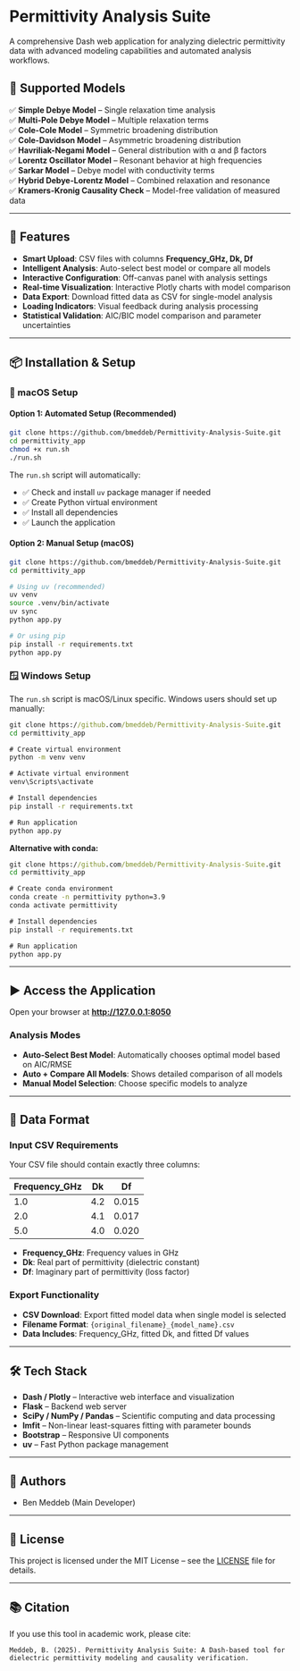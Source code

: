 # Permittivity Analysis Suite

A comprehensive Dash web application for analyzing dielectric permittivity data with advanced modeling capabilities and automated analysis workflows.

## 🎯 Supported Models

✅ **Simple Debye Model** – Single relaxation time analysis  
✅ **Multi-Pole Debye Model** – Multiple relaxation terms  
✅ **Cole-Cole Model** – Symmetric broadening distribution  
✅ **Cole-Davidson Model** – Asymmetric broadening distribution  
✅ **Havriliak-Negami Model** – General distribution with α and β factors  
✅ **Lorentz Oscillator Model** – Resonant behavior at high frequencies  
✅ **Sarkar Model** – Debye model with conductivity terms  
✅ **Hybrid Debye-Lorentz Model** – Combined relaxation and resonance  
✅ **Kramers-Kronig Causality Check** – Model-free validation of measured data  

---

## 🚀 Features
- **Smart Upload**: CSV files with columns **Frequency_GHz, Dk, Df**
- **Intelligent Analysis**: Auto-select best model or compare all models
- **Interactive Configuration**: Off-canvas panel with analysis settings
- **Real-time Visualization**: Interactive Plotly charts with model comparison
- **Data Export**: Download fitted data as CSV for single-model analysis
- **Loading Indicators**: Visual feedback during analysis processing
- **Statistical Validation**: AIC/BIC model comparison and parameter uncertainties

---

## 📦 Installation & Setup

### 🍎 macOS Setup

#### Option 1: Automated Setup (Recommended)
```bash
git clone https://github.com/bmeddeb/Permittivity-Analysis-Suite.git
cd permittivity_app
chmod +x run.sh
./run.sh
```

The `run.sh` script will automatically:
- ✅ Check and install `uv` package manager if needed
- ✅ Create Python virtual environment
- ✅ Install all dependencies
- ✅ Launch the application

#### Option 2: Manual Setup (macOS)
```bash
git clone https://github.com/bmeddeb/Permittivity-Analysis-Suite.git
cd permittivity_app

# Using uv (recommended)
uv venv
source .venv/bin/activate
uv sync
python app.py

# Or using pip
pip install -r requirements.txt
python app.py
```

### 🪟 Windows Setup

The `run.sh` script is macOS/Linux specific. Windows users should set up manually:

```cmd
git clone https://github.com/bmeddeb/Permittivity-Analysis-Suite.git
cd permittivity_app

# Create virtual environment
python -m venv venv

# Activate virtual environment
venv\Scripts\activate

# Install dependencies
pip install -r requirements.txt

# Run application
python app.py
```

**Alternative with conda:**
```cmd
git clone https://github.com/bmeddeb/Permittivity-Analysis-Suite.git
cd permittivity_app

# Create conda environment
conda create -n permittivity python=3.9
conda activate permittivity

# Install dependencies
pip install -r requirements.txt

# Run application
python app.py
```

---

## ▶️ Access the Application
Open your browser at **http://127.0.0.1:8050**

### Analysis Modes
- **Auto-Select Best Model**: Automatically chooses optimal model based on AIC/RMSE
- **Auto + Compare All Models**: Shows detailed comparison of all models
- **Manual Model Selection**: Choose specific models to analyze

---

## 📄 Data Format

### Input CSV Requirements
Your CSV file should contain exactly three columns:

| Frequency_GHz | Dk   | Df   |
|---------------|------|------|
| 1.0           | 4.2  | 0.015 |
| 2.0           | 4.1  | 0.017 |
| 5.0           | 4.0  | 0.020 |

- **Frequency_GHz**: Frequency values in GHz
- **Dk**: Real part of permittivity (dielectric constant)
- **Df**: Imaginary part of permittivity (loss factor)

### Export Functionality
- **CSV Download**: Export fitted model data when single model is selected
- **Filename Format**: `{original_filename}_{model_name}.csv`
- **Data Includes**: Frequency_GHz, fitted Dk, and fitted Df values

---

## 🛠 Tech Stack
- **Dash / Plotly** – Interactive web interface and visualization
- **Flask** – Backend web server
- **SciPy / NumPy / Pandas** – Scientific computing and data processing
- **lmfit** – Non-linear least-squares fitting with parameter bounds
- **Bootstrap** – Responsive UI components
- **uv** – Fast Python package management

---

## 👤 Authors
- Ben Meddeb (Main Developer)

---

## 📜 License
This project is licensed under the MIT License – see the [LICENSE](LICENSE) file for details.

---

## 📚 Citation
If you use this tool in academic work, please cite:

```
Meddeb, B. (2025). Permittivity Analysis Suite: A Dash-based tool for dielectric permittivity modeling and causality verification.
```
